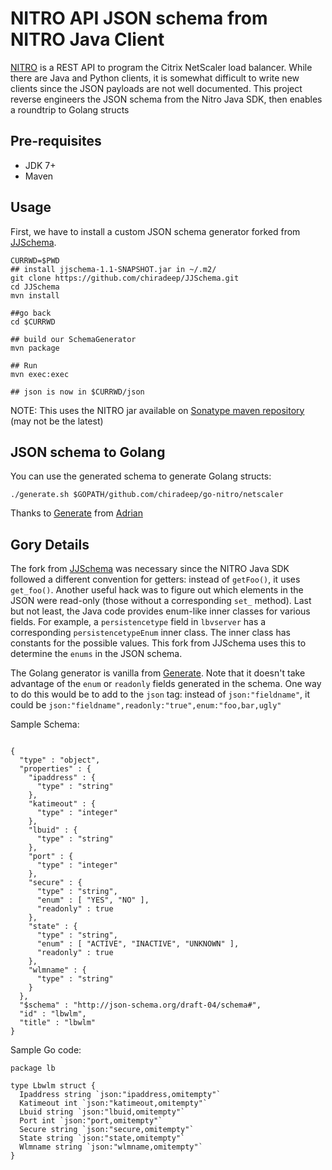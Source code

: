 # NITRO API JSON schema from NITRO Java Client

[NITRO](https://docs.citrix.com/en-us/netscaler/11/nitro-api/nitro-rest/nitro-rest-general.html) is a REST API to program the Citrix NetScaler load balancer. While there are Java and Python clients, it is somewhat difficult to write new clients since the JSON payloads are not well documented. This project reverse engineers the JSON schema from the Nitro Java SDK, then enables a roundtrip to Golang structs

## Pre-requisites
* JDK 7+
* Maven

## Usage
First, we have to install a custom JSON schema generator forked from [JJSchema](https://github.com/reinert/JJSchema).


```
CURRWD=$PWD
## install jjschema-1.1-SNAPSHOT.jar in ~/.m2/
git clone https://github.com/chiradeep/JJSchema.git
cd JJSchema
mvn install

##go back 
cd $CURRWD

## build our SchemaGenerator
mvn package

## Run
mvn exec:exec

## json is now in $CURRWD/json

```

NOTE: This uses the NITRO jar available on [Sonatype maven repository](http://repo1.maven.org/maven2/com/citrix/netscaler/nitro/nitro/10.1/) (may not be the latest)

## JSON schema to Golang
You can use the generated schema to generate Golang structs:


```
./generate.sh $GOPATH/github.com/chiradeep/go-nitro/netscaler
```

Thanks to [Generate](https://github.com/a-h/generate) from [Adrian](http://adrianhesketh.com)

## Gory Details
The fork from [JJSchema](https://github.com/reinert/JJSchema) was necessary since the NITRO Java SDK followed a different convention for getters: instead of `getFoo()`, it uses `get_foo()`. Another useful hack was to figure out which elements in the JSON were read-only (those without a corresponding `set_` method). Last but not least, the Java code provides enum-like inner classes for various fields. For example, a `persistencetype` field in `lbvserver` has a corresponding `persistencetypeEnum` inner class. The inner class has constants for the possible values. This fork from JJSchema uses this to determine the `enums` in the JSON schema.

The Golang generator is vanilla from  [Generate](https://github.com/a-h/generate). Note that it doesn't take advantage of the `enum` or `readonly` fields generated in the schema. One way to do this would be to add to the `json` tag: instead of ``json:"fieldname"``, it could be ``json:"fieldname",readonly:"true",enum:"foo,bar,ugly"``

Sample Schema:

```

{
  "type" : "object",
  "properties" : {
    "ipaddress" : {
      "type" : "string"
    },
    "katimeout" : {
      "type" : "integer"
    },
    "lbuid" : {
      "type" : "string"
    },
    "port" : {
      "type" : "integer"
    },
    "secure" : {
      "type" : "string",
      "enum" : [ "YES", "NO" ],
      "readonly" : true
    },
    "state" : {
      "type" : "string",
      "enum" : [ "ACTIVE", "INACTIVE", "UNKNOWN" ],
      "readonly" : true
    },
    "wlmname" : {
      "type" : "string"
    }
  },
  "$schema" : "http://json-schema.org/draft-04/schema#",
  "id" : "lbwlm",
  "title" : "lbwlm"
}

```

Sample Go code:

```
package lb

type Lbwlm struct {
  Ipaddress string `json:"ipaddress,omitempty"`
  Katimeout int `json:"katimeout,omitempty"`
  Lbuid string `json:"lbuid,omitempty"`
  Port int `json:"port,omitempty"`
  Secure string `json:"secure,omitempty"`
  State string `json:"state,omitempty"`
  Wlmname string `json:"wlmname,omitempty"`
}
```






